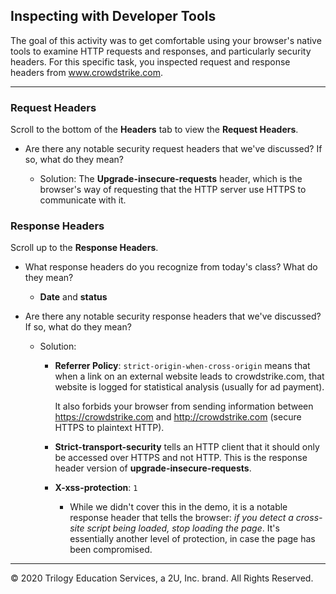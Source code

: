 ## Inspecting with Developer Tools

The goal of this activity was to get comfortable using your browser's native tools to examine HTTP requests and responses, and particularly security headers. For this specific task, you inspected request and response headers from www.crowdstrike.com.

---

### Request Headers

 Scroll to the bottom of the **Headers** tab to view the **Request Headers**.

- Are there any notable security request headers that we've discussed? If so, what do they mean?

    - Solution: The **Upgrade-insecure-requests** header, which is the browser's way of requesting that the HTTP server use HTTPS to communicate with it.


### Response Headers

Scroll up to the **Response Headers**.

- What response headers do you recognize from today's class? What do they mean?

    - **Date** and **status**

- Are there any notable security response headers that we've discussed? If so, what do they mean?

    - Solution:

        - **Referrer Policy**: `strict-origin-when-cross-origin` means that when a link on an external website leads to crowdstrike.com, that website is logged for statistical analysis (usually for ad payment). 
        
            It also forbids your browser from sending information between https://crowdstrike.com and http://crowdstrike.com (secure HTTPS to plaintext HTTP).

        - **Strict-transport-security** tells an HTTP client that it should only be accessed over HTTPS and not HTTP. This is the response header version of **upgrade-insecure-requests**.

        - **X-xss-protection**: `1`

            - While we didn't cover this in the demo, it is a notable response header that tells the browser: *if you detect a cross-site script being loaded, stop loading the page*. It's essentially another level of protection, in case the page has been compromised.

---
© 2020 Trilogy Education Services, a 2U, Inc. brand. All Rights Reserved.
